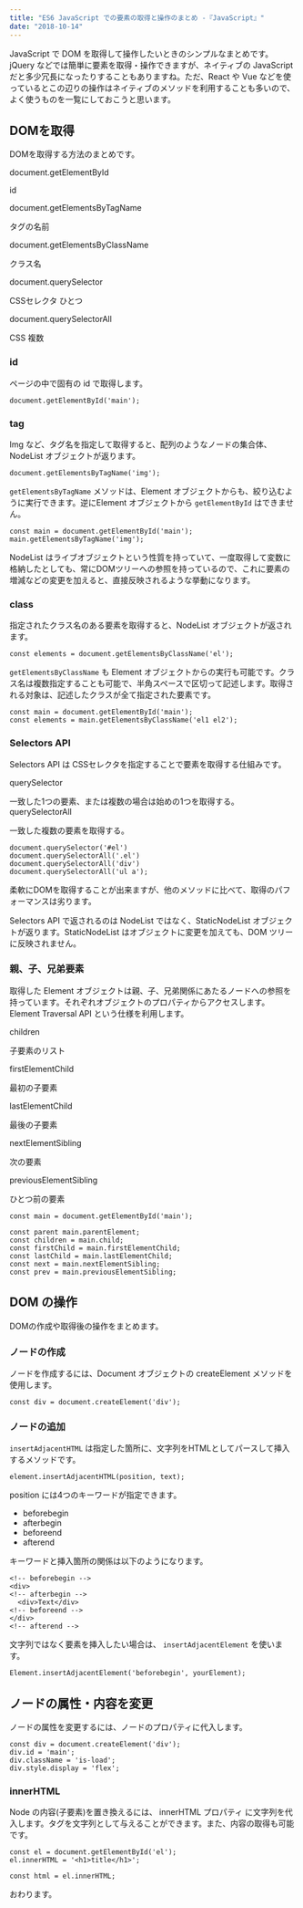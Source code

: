 ```yaml
---
title: "ES6 JavaScript での要素の取得と操作のまとめ -『JavaScript』"
date: "2018-10-14"
---
```


JavaScript で DOM を取得して操作したいときのシンプルなまとめです。 jQuery などでは簡単に要素を取得・操作できますが、ネイティブの JavaScript だと多少冗長になったりすることもありますね。ただ、React や Vue などを使っているとこの辺りの操作はネイティブのメソッドを利用することも多いので、よく使うものを一覧にしておこうと思います。

## DOMを取得

DOMを取得する方法のまとめです。

document.getElementById

id

document.getElementsByTagName

タグの名前

document.getElementsByClassName

クラス名

document.querySelector

CSSセレクタ ひとつ

document.querySelectorAll

CSS 複数

### id

ページの中で固有の id で取得します。

```
document.getElementById('main');

```

### tag

Img など、タグ名を指定して取得すると、配列のようなノードの集合体、 NodeList オブジェクトが返ります。

```
document.getElementsByTagName('img');

```

`getElementsByTagName` メソッドは、Element オブジェクトからも、絞り込むように実行できます。逆にElement オブジェクトから `getElementById` はできません。

```
const main = document.getElementById('main');
main.getElementsByTagName('img');

```

NodeList はライブオブジェクトという性質を持っていて、一度取得して変数に格納したとしても、常にDOMツリーへの参照を持っているので、これに要素の増減などの変更を加えると、直接反映されるような挙動になります。

### class

指定されたクラス名のある要素を取得すると、NodeList オブジェクトが返されます。

```
const elements = document.getElementsByClassName('el');

```

`getElementsByClassName` も Element オブジェクトからの実行も可能です。クラス名は複数指定することも可能で、半角スペースで区切って記述します。取得される対象は、記述したクラスが全て指定された要素です。

```
const main = document.getElementById('main');
const elements = main.getElementsByClassName('el1 el2');

```

### Selectors API

Selectors API は CSSセレクタを指定することで要素を取得する仕組みです。

querySelector

一致した1つの要素、または複数の場合は始めの1つを取得する。 querySelectorAll

一致した複数の要素を取得する。

```
document.querySelector('#el')
document.querySelectorAll('.el')
document.querySelectorAll('div')
document.querySelectorAll('ul a');

```

柔軟にDOMを取得することが出来ますが、他のメソッドに比べて、取得のパフォーマンスは劣ります。

Selectors API で返されるのは NodeList ではなく、StaticNodeList オブジェクトが返ります。StaticNodeList はオブジェクトに変更を加えても、DOM ツリーに反映されません。

### 親、子、兄弟要素

取得した Element オブジェクトは親、子、兄弟関係にあたるノードへの参照を持っています。それぞれオブジェクトのプロパティからアクセスします。Element Traversal API という仕様を利用します。

children

子要素のリスト

firstElementChild

最初の子要素

lastElementChild

最後の子要素

nextElementSibling

次の要素

previousElementSibling

ひとつ前の要素

```
const main = document.getElementById('main');

const parent main.parentElement;
const children = main.child;
const firstChild = main.firstElementChild;
const lastChild = main.lastElementChild;
const next = main.nextElementSibling;
const prev = main.previousElementSibling;

```

## DOM の操作

DOMの作成や取得後の操作をまとめます。

### ノードの作成

ノードを作成するには、Document オブジェクトの createElement メソッドを使用します。

```
const div = document.createElement('div');

```

### ノードの追加

`insertAdjacentHTML` は指定した箇所に、文字列をHTMLとしてパースして挿入するメソッドです。

```
element.insertAdjacentHTML(position, text);

```

position には4つのキーワードが指定できます。

- beforebegin
- afterbegin
- beforeend
- afterend

キーワードと挿入箇所の関係は以下のようになります。

```
<!-- beforebegin -->
<div>
<!-- afterbegin -->
  <div>Text</div>
<!-- beforeend -->
</div>
<!-- afterend -->

```

文字列ではなく要素を挿入したい場合は、 `insertAdjacentElement` を使います。

```
Element.insertAdjacentElement('beforebegin', yourElement);

```

## ノードの属性・内容を変更

ノードの属性を変更するには、ノードのプロパティに代入します。

```
const div = document.createElement('div');
div.id = 'main';
div.className = 'is-load';
div.style.display = 'flex';

```

### innerHTML

Node の内容(子要素)を置き換えるには、 innerHTML プロパティ に文字列を代入します。タグを文字列として与えることができます。また、内容の取得も可能です。

```
const el = document.getElementById('el');
el.innerHTML = '<h1>title</h1>';

const html = el.innerHTML;

```

おわります。
